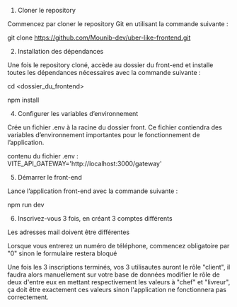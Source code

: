 1. Cloner le repository

Commencez par cloner le repository Git en utilisant la commande suivante :

git clone https://github.com/Mounib-dev/uber-like-frontend.git

2. Installation des dépendances

Une fois le repository cloné, accède au dossier du front-end et installe toutes les dépendances nécessaires avec la commande suivante :

cd <dossier_du_frontend>

npm install

4. Configurer les variables d’environnement

Crée un fichier .env à la racine du dossier front. Ce fichier contiendra des variables d’environnement importantes pour le fonctionnement de l’application.

contenu du fichier .env :
VITE_API_GATEWAY='http://localhost:3000/gateway'

5. Démarrer le front-end

Lance l’application front-end avec la commande suivante :

npm run dev

6. Inscrivez-vous 3 fois, en créant 3 comptes différents

Les adresses mail doivent être différentes

Lorsque vous entrerez un numéro de téléphone, commencez obligatoire par "0" sinon le formulaire restera bloqué

Une fois les 3 inscriptions terminés, vos 3 utilisautes auront le rôle "client", il faudra alors manuellement sur votre base de données modifier le rôle de deux d'entre eux en mettant respectivement les valeurs à "chef" et "livreur", ça doit être exactement ces valeurs sinon l'application ne fonctionnera pas correctement.
